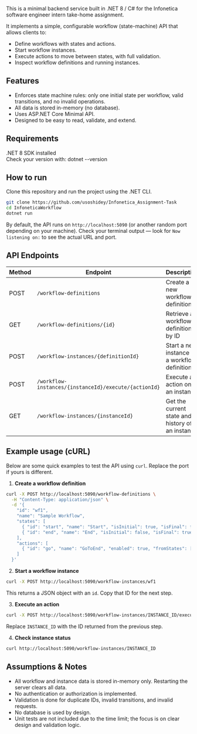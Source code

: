 This is a minimal backend service built in .NET 8 / C# for the Infonetica software engineer intern take-home assignment.

It implements a simple, configurable workflow (state-machine) API that allows clients to:

- Define workflows with states and actions.
- Start workflow instances.
- Execute actions to move between states, with full validation.
- Inspect workflow definitions and running instances.

## Features

- Enforces state machine rules: only one initial state per workflow, valid transitions, and no invalid operations.
- All data is stored in-memory (no database).
- Uses ASP.NET Core Minimal API.
- Designed to be easy to read, validate, and extend.

## Requirements

  .NET 8 SDK installed  
  Check your version with: dotnet --version

## How to run

Clone this repository and run the project using the .NET CLI.

```bash
git clone https://github.com/usoshidey/Infonetica_Assignment-Task
cd InfoneticaWorkflow
dotnet run
````

By default, the API runs on `http://localhost:5090` (or another random port depending on your machine).
Check your terminal output — look for `Now listening on:` to see the actual URL and port.

## API Endpoints

| Method | Endpoint                                              | Description                                      |
| ------ | ----------------------------------------------------- | ------------------------------------------------ |
| POST   | `/workflow-definitions`                               | Create a new workflow definition                 |
| GET    | `/workflow-definitions/{id}`                          | Retrieve a workflow definition by ID             |
| POST   | `/workflow-instances/{definitionId}`                  | Start a new instance of a workflow definition    |
| POST   | `/workflow-instances/{instanceId}/execute/{actionId}` | Execute an action on an instance                 |
| GET    | `/workflow-instances/{instanceId}`                    | Get the current state and history of an instance |

## Example usage (cURL)

Below are some quick examples to test the API using `curl`. Replace the port if yours is different.

1. **Create a workflow definition**

```bash
curl -X POST http://localhost:5090/workflow-definitions \
  -H "Content-Type: application/json" \
  -d '{
    "id": "wf1",
    "name": "Sample Workflow",
    "states": [
      { "id": "start", "name": "Start", "isInitial": true, "isFinal": false, "enabled": true },
      { "id": "end", "name": "End", "isInitial": false, "isFinal": true, "enabled": true }
    ],
    "actions": [
      { "id": "go", "name": "GoToEnd", "enabled": true, "fromStates": ["start"], "toState": "end" }
    ]
  }'
```

2. **Start a workflow instance**

```bash
curl -X POST http://localhost:5090/workflow-instances/wf1
```

This returns a JSON object with an `id`. Copy that ID for the next step.

3. **Execute an action**

```bash
curl -X POST http://localhost:5090/workflow-instances/INSTANCE_ID/execute/go
```

Replace `INSTANCE_ID` with the ID returned from the previous step.

4. **Check instance status**

```bash
curl http://localhost:5090/workflow-instances/INSTANCE_ID
```

## Assumptions & Notes

* All workflow and instance data is stored in-memory only. Restarting the server clears all data.
* No authentication or authorization is implemented.
* Validation is done for duplicate IDs, invalid transitions, and invalid requests.
* No database is used by design.
* Unit tests are not included due to the time limit; the focus is on clear design and validation logic.
